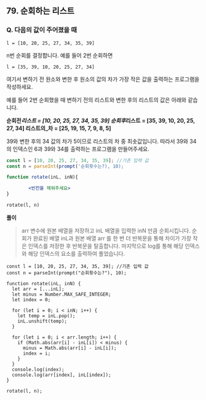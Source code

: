 ## 79. 순회하는 리스트

### Q. 다음의 값이 주어졌을 때

```
l = [10, 20, 25, 27, 34, 35, 39]
```

n번 순회를 결정합니다. 예를 들어 2번 순회하면

```
l = [35, 39, 10, 20, 25, 27, 34]
```

여기서 변하기 전 원소와 변한 후 원소의 값의 차가 가장 작은 값을 출력하는 프로그램을 작성하세요.

예를 들어 2번 순회했을 때 변하기 전의 리스트와 변한 후의 리스트의 값은 아래와 같습니다.

**순회전*리스트 = [10, 20, 25, 27, 34, 35, 39]
순회후*리스트 = [35, 39, 10, 20, 25, 27, 34]
리스트의\_차 = [25, 19, 15, 7, 9, 8, 5]**

39와 변한 후의 34 값의 차가 5이므로 리스트의 차 중 최솟값입니다. 따라서 39와 34의 인덱스인 6과 39와 34를 출력하는 프로그램을 만들어주세요.

```jsx
const l = [10, 20, 25, 27, 34, 35, 39]; //기존 입력 값
const n = parseInt(prompt('순회횟수는?), 10);

function rotate(inL, inN){

		<빈칸을 채워주세요>
}

rotate(l, n)
```

**풀이**

> arr 변수에 원본 배열을 저장하고 inL 배열을 입력한 inN 만큼 순회시킵니다. 순회가 완료된 배열 inL과 원본 배열 arr 를 한 번 더 반복문을 통해 차이가 가장 작은 인덱스를 저장한 후 반복문을 탈출합니다. 마지막으로 log를 통해 해당 인덱스와 해당 인덱스의 요소를 출력하여 풀었습니다.

```
const l = [10, 20, 25, 27, 34, 35, 39]; //기존 입력 값
const n = parseInt(prompt("순회횟수는?"), 10);

function rotate(inL, inN) {
  let arr = [...inL];
  let minus = Number.MAX_SAFE_INTEGER;
  let index = 0;

  for (let i = 0; i < inN; i++) {
    let temp = inL.pop();
    inL.unshift(temp);
  }

  for (let i = 0; i < arr.length; i++) {
    if (Math.abs(arr[i] - inL[i]) < minus) {
      minus = Math.abs(arr[i] - inL[i]);
      index = i;
    }
  }
  console.log(index);
  console.log(arr[index], inL[index]);
}

rotate(l, n);

```
